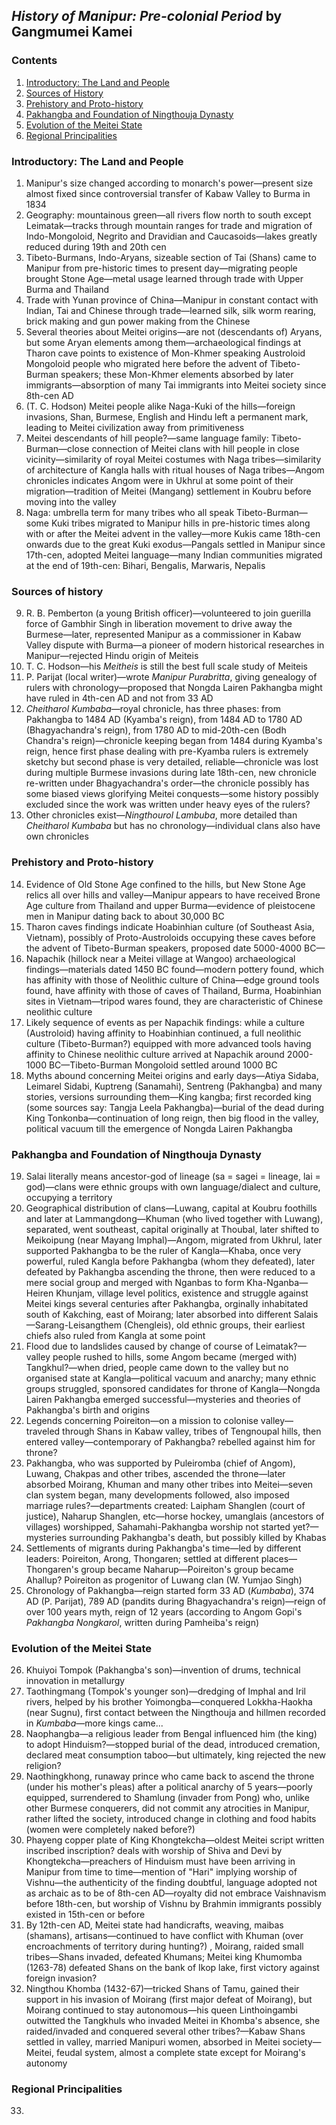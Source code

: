 ## _History of Manipur: Pre-colonial Period_ by Gangmumei Kamei

### Contents

1. [Introductory: The Land and People](#introductory-the-land-and-people)
2. [Sources of History](#sources-of-history)
3. [Prehistory and Proto-history](#prehistory-and-proto-history)
4. [Pakhangba and Foundation of Ningthouja Dynasty](#pakhangba-and-foundation-of-ningthouja-dynasty)
5. [Evolution of the Meitei State](#evolution-of-the-meitei-state)
6. [Regional Principalities](#regional-principalities)

### Introductory: The Land and People

1. Manipur's size changed according to monarch's power—present size almost fixed since controversial transfer of Kabaw Valley to Burma in 1834
2. Geography: mountainous green—all rivers flow north to south except Leimatak—tracks through mountain ranges for trade and migration of Indo-Mongoloid, Negrito and Dravidian and Caucasoids—lakes greatly reduced during 19th and 20th cen
3. Tibeto-Burmans, Indo-Aryans, sizeable section of Tai (Shans) came to Manipur from pre-historic times to present day—migrating people brought Stone Age—metal usage learned through trade with Upper Burma and Thailand
4. Trade with Yunan province of China—Manipur in constant contact with Indian, Tai and Chinese through trade—learned silk, silk worm rearing, brick making and gun power making from the Chinese
5. Several theories about Meitei origins—are not (descendants of) Aryans, but some Aryan elements among them—archaeological findings at Tharon cave points to existence of Mon-Khmer speaking Austroloid Mongoloid people who migrated here before the advent of Tibeto-Burman speakers; these Mon-Khmer elements absorbed by later immigrants—absorption of many Tai immigrants into Meitei society since 8th-cen AD
6. (T. C. Hodson) Meitei people alike Naga-Kuki of the hills—foreign invasions, Shan, Burmese, English and Hindu left a permanent mark, leading to Meitei civilization away from primitiveness
7. Meitei descendants of hill people?—same language family: Tibeto-Burman—close connection of Meitei clans with hill people in close vicinity—similarity of royal Meitei costumes with Naga tribes—similarity of architecture of Kangla halls with ritual houses of Naga tribes—Angom chronicles indicates Angom were in Ukhrul at some point of their migration—tradition of Meitei (Mangang) settlement in Koubru before moving into the valley
8. Naga: umbrella term for many tribes who all speak Tibeto-Burman—some Kuki tribes migrated to Manipur hills in pre-historic times along with or after the Meitei advent in the valley—more Kukis came 18th-cen onwards due to the great Kuki exodus—Pangals settled in Manipur since 17th-cen, adopted Meitei language—many Indian communities migrated at the end of 19th-cen: Bihari, Bengalis, Marwaris, Nepalis

### Sources of history

9. R. B. Pemberton (a young British officer)—volunteered to join guerilla force of Gambhir Singh in liberation movement to drive away the Burmese—later, represented Manipur as a commissioner in Kabaw Valley dispute with Burma—a pioneer of modern historical researches in Manipur—rejected Hindu origin of Meiteis
10. T. C. Hodson—his _Meitheis_ is still the best full scale study of Meiteis
11. P. Parijat (local writer)—wrote _Manipur Purabritta_, giving genealogy of rulers with chronology—proposed that Nongda Lairen Pakhangba might have ruled in 4th-cen AD and not from 33 AD
12. _Cheitharol Kumbaba_—royal chronicle, has three phases: from Pakhangba to 1484 AD (Kyamba's reign), from 1484 AD to 1780 AD (Bhagyachandra's reign), from 1780 AD to mid-20th-cen (Bodh Chandra's reign)—chronicle keeping began from 1484 during Kyamba's reign, hence first phase dealing with pre-Kyamba rulers is extremely sketchy but second phase is very detailed, reliable—chronicle was lost during multiple Burmese invasions during late 18th-cen, new chronicle re-written under Bhagyachandra's order—the chronicle possibly has some biased views glorifying Meitei conquests—some history possibly excluded since the work was written under heavy eyes of the rulers?
13. Other chronicles exist—_Ningthourol Lambuba_, more detailed than _Cheitharol Kumbaba_ but has no chronology—individual clans also have own chronicles

### Prehistory and Proto-history

14. Evidence of Old Stone Age confined to the hills, but New Stone Age relics all over hills and valley—Manipur appears to have received Brone Age culture from Thailand and upper Burma—evidence of pleistocene men in Manipur dating back to about 30,000 BC
15. Tharon caves findings indicate Hoabinhian culture (of Southeast Asia, Vietnam), possibly of Proto-Austroloids occupying these caves before the advent of Tibeto-Burman speakers, proposed date 5000-4000 BC—
16. Napachik (hillock near a Meitei village at Wangoo) archaeological findings—materials dated 1450 BC found—modern pottery found, which has affinity with those of Neolithic culture of China—edge ground tools found, have affinity with those of caves of Thailand, Burma, Hoabinhian sites in Vietnam—tripod wares found, they are characteristic of Chinese neolithic culture
17. Likely sequence of events as per Napachik findings: while a culture (Austroloid) having affinity to Hoabinhian continued, a full neolithic culture (Tibeto-Burman?) equipped with more advanced tools having affinity to Chinese neolithic culture arrived at Napachik around 2000-1000 BC—Tibeto-Burman Mongoloid settled around 1000 BC
18. Myths abound concerning Meitei origins and early days—Atiya Sidaba, Leimarel Sidabi, Kuptreng (Sanamahi), Sentreng (Pakhangba) and many stories, versions surrounding them—King kangba; first recorded king (some sources say: Tangja Leela Pakhangba)—burial of the dead during King Tonkonba—continuation of long reign, then big flood in the valley, political vacuum till the emergence of Nongda Lairen Pakhangba

### Pakhangba and Foundation of Ningthouja Dynasty

19. Salai literally means ancestor-god of lineage (sa = sagei = lineage, lai = god)—clans were ethnic groups with own language/dialect and culture, occupying a territory
20. Geographical distribution of clans—Luwang, capital at Koubru foothills and later at Lammangdong—Khuman (who lived together with Luwang), separated, went southeast, capital originally at Thoubal, later shifted to Meikoipung (near Mayang Imphal)—Angom, migrated from Ukhrul, later supported Pakhangba to be the ruler of Kangla—Khaba, once very powerful, ruled Kangla before Pakhangba (whom they defeated), later defeated by Pakhangba ascending the throne, then were reduced to a mere social group and merged with Nganbas to form Kha-Nganba—Heiren Khunjam, village level politics, existence and struggle against Meitei kings several centuries after Pakhangba, orginally inhabitated south of Kakching, east of Moirang; later absorbed into different Salais—Sarang-Leisangthem (Chengleis), old ethnic groups, their earliest chiefs also ruled from Kangla at some point
21. Flood due to landslides caused by change of course of Leimatak?—valley people rushed to hills, some Angom became (merged with) Tangkhul?—when dried, people came down to the valley but no organised state at Kangla—political vacuum and anarchy; many ethnic groups struggled, sponsored candidates for throne of Kangla—Nongda Lairen Pakhangba emerged successful—mysteries and theories of Pakhangba's birth and origins
22. Legends concerning Poireiton—on a mission to colonise valley—traveled through Shans in Kabaw valley, tribes of Tengnoupal hills, then entered valley—contemporary of Pakhangba? rebelled against him for throne?
23. Pakhangba, who was supported by Puleiromba (chief of Angom), Luwang, Chakpas and other tribes, ascended the throne—later absorbed Moirang, Khuman and many other tribes into Meitei—seven clan system began, many developments followed, also imposed marriage rules?—departments created: Laipham Shanglen (court of justice), Naharup Shanglen, etc—horse hockey, umanglais (ancestors of villages) worshipped, Sahamahi-Pakhangba worship not started yet?—mysteries surrounding Pakhangba's death, but possibly killed by Khabas
24. Settlements of migrants during Pakhangba's time—led by different leaders: Poireiton, Arong, Thongaren; settled at different places—Thongaren's group became Naharup—Poireiton's group became Ahallup? Poireiton as progenitor of Luwang clan (W. Yumjao Singh)
25. Chronology of Pakhangba—reign started form 33 AD (_Kumbaba_), 374 AD (P. Parijat), 789 AD (pandits during Bhagyachandra's reign)—reign of over 100 years myth, reign of 12 years (according to Angom Gopi's _Pakhangba Nongkarol_, written during Pamheiba's reign)

### Evolution of the Meitei State

26. Khuiyoi Tompok (Pakhangba's son)—invention of drums, technical innovation in metallurgy
27. Taothingmang (Tompok's younger son)—dredging of Imphal and Iril rivers, helped by his brother Yoimongba—conquered Lokkha-Haokha (near Sugnu), first contact between the Ningthouja and hillmen recorded in _Kumbaba_—more kings came...
28. Naophangba—a religious leader from Bengal influenced him (the king) to adopt Hinduism?—stopped burial of the dead, introduced cremation, declared meat consumption taboo—but ultimately, king rejected the new religion?
29. Naothingkhong, runaway prince who came back to ascend the throne (under his mother's pleas) after a political anarchy of 5 years—poorly equipped, surrendered to Shamlung (invader from Pong) who, unlike other Burmese conquerers, did not commit any atrocities in Manipur, rather lifted the society, introduced change in clothing and food habits (women were completely naked before?)
30. Phayeng copper plate of King Khongtekcha—oldest Meitei script written inscribed inscription? deals with worship of Shiva and Devi by Khongtekcha—preachers of Hinduism must have been arriving in Manipur from time to time—mention of "Hari" implying worship of Vishnu—the authenticity of the finding doubtful, language adopted not as archaic as to be of 8th-cen AD—royalty did not embrace Vaishnavism before 18th-cen, but worship of Vishnu by Brahmin immigrants possibly existed in 15th-cen or before
31. By 12th-cen AD, Meitei state had handicrafts, weaving, maibas (shamans), artisans—continued to have conflict with Khuman (over encroachments of territory during hunting?) , Moirang, raided small tribes—Shans invaded, defeated Khumans; Meitei king Khumomba (1263-78) defeated Shans on the bank of Ikop lake, first victory against foreign invasion?
32. Ningthou Khomba (1432-67)—tricked Shans of Tamu, gained their support in his invasion of Moirang (first major defeat of Moirang), but Moirang continued to stay autonomous—his queen Linthoingambi outwitted the Tangkhuls who invaded Meitei in Khomba's absence, she raided/invaded and conquered several other tribes?—Kabaw Shans settled in valley, married Manipuri women, absorbed in Meitei society—Meitei, feudal system, almost a complete state except for Moirang's autonomy

### Regional Principalities

33. 

